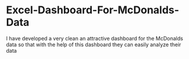 # Excel-Dashboard-For-McDonalds-Data
I have developed a very clean an attractive dashboard for the McDonalds data so that with the help of this dashboard they can easily analyze their data
